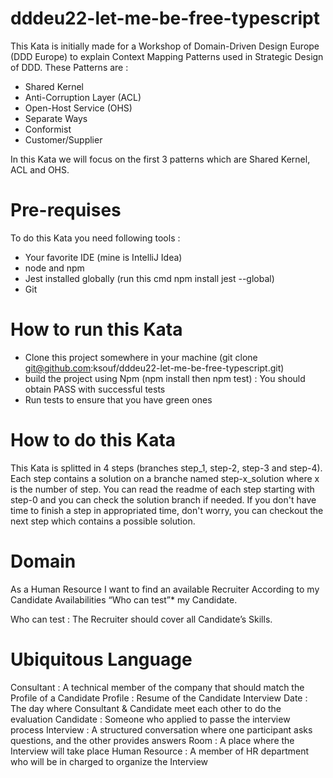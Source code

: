 # dddeu22-let-me-be-free-typescript
This Kata is initially made for a Workshop of Domain-Driven Design Europe (DDD Europe) to explain Context Mapping Patterns used in Strategic Design of DDD.
These Patterns are :
- Shared Kernel
- Anti-Corruption Layer (ACL)
- Open-Host Service (OHS)
- Separate Ways
- Conformist
- Customer/Supplier

In this Kata we will focus on the first 3 patterns which are Shared Kernel, ACL and OHS.

# Pre-requises
To do this Kata you need following tools :
- Your favorite IDE (mine is IntelliJ Idea)
- node and npm
- Jest installed globally (run this cmd npm install jest --global)
- Git

# How to run this Kata
- Clone this project somewhere in your machine (git clone git@github.com:ksouf/dddeu22-let-me-be-free-typescript.git)
- build the project using Npm (npm install then npm test) : You should obtain PASS with successful tests
- Run tests to ensure that you have green ones

# How to do this Kata
This Kata is splitted in 4 steps (branches step_1, step-2, step-3 and step-4).
Each step contains a solution on a branche named step-x_solution where x is the number of step.
You can read the readme of each step starting with step-0 and you can check the solution branch if needed.
If you don't have time to finish a step in appropriated time, don't worry, you can checkout the next step which contains a possible solution.

# Domain
As a Human Resource
I want to find an available Recruiter
According to my Candidate Availabilities
“Who can test”* my Candidate.

Who can test : The Recruiter should cover all Candidate’s Skills.

# Ubiquitous Language
Consultant : A technical member of the company that should match the Profile of a Candidate
Profile : Resume of the Candidate
Interview Date : The day where Consultant & Candidate meet each other to do the evaluation
Candidate : Someone who applied to passe the interview process
Interview : A structured conversation where one participant asks questions, and the other provides answers
Room : A place where the Interview will take place
Human Resource : A member of HR department who will be in charged to organize the Interview
